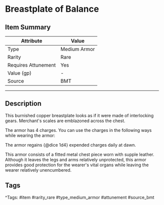 # Breastplate of Balance

## Item Summary

| Attribute            | Value                        |
|----------------------|------------------------------|
| Type                 | Medium Armor |
| Rarity               | Rare             |
| Requires Attunement  | Yes                |
| Value (gp)           | -    |
| Source               | BMT |

---

## Description

This burnished copper breastplate looks as if it were made of interlocking gears. Merchant's scales are emblazoned across the chest.

The armor has 4 charges. You can use the charges in the following ways while wearing the armor:

The armor regains {@dice 1d4} expended charges daily at dawn.

This armor consists of a fitted metal chest piece worn with supple leather. Although it leaves the legs and arms relatively unprotected, this armor provides good protection for the wearer's vital organs while leaving the wearer relatively unencumbered.

## Tags

^Tags: #item #rarity_rare #type_medium_armor #attunement #source_bmt